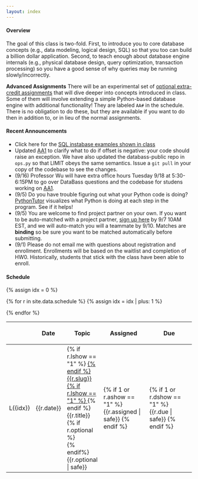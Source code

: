 ```yaml
---
layout: index
---
```


#### Overview

The goal of this class is two-fold. First, to introduce you to core database concepts (e.g., data modeling, logical design, SQL) so that you too can build a billion dollar application. Second, to teach enough about database engine internals (e.g., physical database design, query optimization, transaction processing) so you have a good sense of why queries may be running slowly/incorrectly.

**Advanced Assignments**  There will be an experimental set of [optional extra-credit assignments](https://github.com/w4111/advanced) that will dive deeper into concepts introduced in class.   Some of them will involve extending a simple Python-based database engine with additional functionality!  They are labeled `AA#` in the schedule.  There is no obligation to do these, but they are available if you want to do then in addition to, or in lieu of the normal assignments.


#### Recent Announcements

* Click here for the [SQL instabase examples shown in class](https://www.instabase.com/ewu/w4111-public/fs/Instabase%20Drive/Examples/)
* Updated [AA1](https://github.com/w4111/advanced/blob/master/databass/offset.md) to clarify what to do if offset is negative: your code should raise an exception.  We have also updated the databass-public repo in `ops.py` so that LIMIT obeys the same semantics.  Issue a `git pull` in your copy of the codebase to see the changes.
* (9/16) Professor Wu will have extra office hours Tuesday 9/18 at 5:30-6:15PM to go over DataBass questions and the codebase for studens working on [AA1](https://github.com/w4111/advanced).
* (9/5) Do you have trouble figuring out what your Python code is doing?  [PythonTutor](http://pythontutor.com/) visualizes what Python is doing at each step in the program.  See if it helps!
* (9/5) You are welcome to find project partner on your own.  If you want to be auto-matched with a project partner,  [sign up here](https://goo.gl/forms/ail3TK0sNpRi7qFR2) by 9/7 10AM EST, and we will auto-match you will a teammate by 9/10.  Matches are **binding** so be sure you want to be matched automatically before submitting.
* (9/1) Please do not email me with questions about registration and enrollment.  Enrollments will be based on the waitlist and completion of HW0.   Historically, students that stick with the class have been able to enroll.

#### Schedule

<table class="table table-striped schedule">
  <thead>
  <tr>
    <th class="idx"></th>
    <th class="date" style="width: 4em; max-width: 4em;"> <p> <span>Date </span> </p> </th>
    <th style="min-width: 20%;"> <p> <span>Topic </span> </p> </th>
    <!--<th style="width: 15%"> <p> <span>Readings </span> </p> </th>-->
    <th style="width: 25%;"> <p> <span>Assigned</span> </p> </th>
    <th style="width: 25%;"> <p> <span>Due</span> </p> </th>
  </tr>
  </thead>
{% assign idx = 0 %}

{% for r in site.data.schedule %}
  {% assign idx = idx | plus: 1  %}
  <tr style="background-color: {{r.color}}; ">
    <td class="idx">L{{idx}}</td>
    <td class="date">{{r.date}}</td>
    <td class="slug">
      {% if r.lshow == "1" %} <a href="{{r.link}}"> {% endif %}
        {{r.slug}}
      {% if r.lshow == "1" %} </a> {% endif %}
      <br/>{{r.title}}
      {% if r.optional %}<br/>{% endif%}
      {{r.optional | safe}}
      </td>
    <!--<td class="readings">{{r.readings | safe}}</td>-->
    <td>{% if 1 or r.ashow == "1" %} {{r.assigned | safe}} {% endif %}</td>
    <td>{% if 1 or r.dshow == "1" %} {{r.due | safe}} {% endif %}</td>
  </tr>
{% endfor %}
</table>


